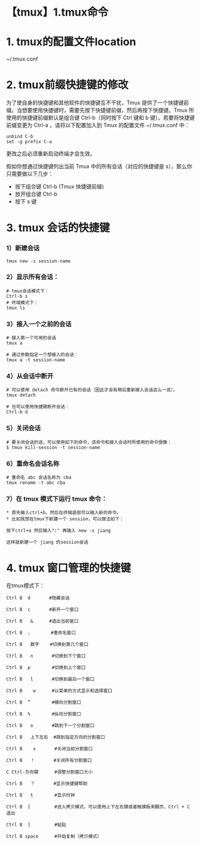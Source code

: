 # 【tmux】1.tmux命令


# 1. tmux的配置文件location
 ~/.tmux.conf

# 2. tmux前缀快捷键的修改
为了使自身的快捷键和其他软件的快捷键互不干扰，Tmux 提供了一个快捷键前缀。当想要使用快捷键时，需要先按下快捷键前缀，然后再按下快捷键。Tmux 所使用的快捷键前缀默认是组合键 Ctrl-b（同时按下 Ctrl 键和 b 键）。若要将快捷键前缀变更为 Ctrl-a ，请将以下配置加入到 Tmux 的配置文件 ~/.tmux.conf 中：

```shell
unbind C-b
set -g prefix C-a
```
更改之后必须重新启动终端才会生效。

假如你想通过快捷键列出当前 Tmux 中的所有会话（对应的快捷键是 s），那么你只需要做以下几步：
* 按下组合键 Ctrl-b (Tmux 快捷键前缀)
* 放开组合键 Ctrl-b
* 按下 s 键

# 3. tmux 会话的快捷键
### 1）新建会话
`tmux new -s session-name`

### 2）显示所有会话：
```
# tmux会话模式下：
Ctrl-b s
# 终端模式下：
tmux ls
```

### 3）接入一个之前的会话
```  
# 接入第一个可用的会话    
tmux a

# 通过参数指定一个想接入的会话：
tmux a -t session-name
```

### 4）从会话中断开
```   
# 可以使用 detach 命令断开已有的会话（因此才会有稍后重新接入会话这么一说）。
tmux detach

# 也可以使用快捷键断开会话：
Ctrl-b d
```

### 5）关闭会话

```
# 要关闭会话的话，可以使用如下的命令，该命令和接入会话时所使用的命令很像：
$ tmux kill-session -t session-name
```

### 6）重命名会话名称
```
# 重命名 abc 会话名称为 cba
tmux rename -t abc cba
```

### 7）在 tmux 模式下运行 tmux 命令：
	* 首先输入ctrl+b，然后在终端底部可以输入新的命令。
	* 比如我想在tmux下新建一个 session，可以做法如下：
```
按下ctrl+a 然后输入":" 再输入 new -s jiang

这样就新建一个 jiang 的session会话
```

# 4. tmux 窗口管理的快捷键
在tmux模式下：

```
Ctrl B  d       #隐藏会话

Ctrl B  c       #新开一个窗口

Ctrl B   &      #退出当前窗口

Ctrl B  ，       #重命名窗口

Ctrl B   数字    #切换到第几个窗口

Ctrl B   n       #切换到下个窗口

Ctrl B  p        #切换到上个窗口

Ctrl B   l       #切换到最后一个窗口

Ctrl B    w      #以菜单的方式显示和选择窗口

Ctrl B  ”        #横向分割窗口

Ctrl B  %        #纵向分割窗口

Ctrl B   o       #跳到下一个分割窗口

Ctrl B   上下左右  #跳到指定方向的分割窗口

Ctrl B    x       #关闭当前分割窗口

Ctrl B   ！       #关闭所有分割窗口

C Ctrl-方向键      #调整分割窗口大小

Ctrl B   ？       #显示快捷键帮助

Ctrl B   t        #显示时钟

Ctrl B  [         #进入拷贝模式，可以使用上下左右键或者触摸板来翻页，Ctrl + C 退出

Ctrl B  ]         #粘贴

Ctrl B space      #开始复制（拷贝模式）
```

